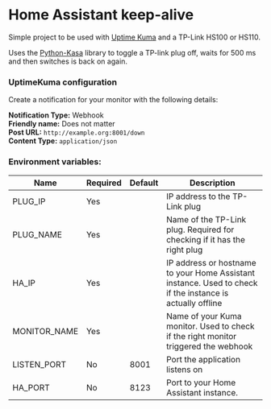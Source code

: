 Home Assistant keep-alive
====

Simple project to be used with [Uptime Kuma](https://github.com/louislam/uptime-kuma) and a TP-Link HS100 or HS110.

Uses the [Python-Kasa](https://github.com/python-kasa/python-kasa) library to toggle a TP-link plug off, waits for 500 ms and then switches is 
back on again.

### UptimeKuma configuration

Create a notification for your monitor with the following details:

**Notification Type:** Webhook<br>
**Friendly name:** Does not matter<br>
**Post URL:** `http://example.org:8001/down` <br>
**Content Type:** `application/json`

### Environment variables:

| Name         | Required | Default | Description                                                                                               |
|--------------|----------|---------|-----------------------------------------------------------------------------------------------------------|
| PLUG_IP      | Yes      |         | IP address to the TP-Link plug                                                                            | 
| PLUG_NAME    | Yes      |         | Name of the TP-Link plug. Required for checking if it has the right plug                                  |
| HA_IP        | Yes      |         | IP address or hostname to your Home Assistant instance. Used to check if the instance is actually offline |
| MONITOR_NAME | Yes      |         | Name of your Kuma monitor. Used to check if the right monitor triggered the webhook                       |
| LISTEN_PORT  | No       | 8001    | Port the application listens on                                                                           |
| HA_PORT      | No       | 8123    | Port to your Home Assistant instance.                                                                     |


